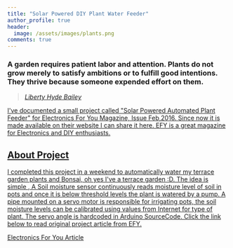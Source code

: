 ```yaml
---
title: "Solar Powered DIY Plant Water Feeder"
author_profile: true
header:
  image: /assets/images/plants.png
comments: true  
---
```


### A garden requires patient labor and attention. Plants do not grow merely to satisfy ambitions or to fulfill good intentions. They thrive because someone expended effort on them.
> <cite><a href="https://www.brainyquote.com/quotes/quotes/l/libertyhyd198927.html?src=t_plants">Liberty Hyde Bailey


I've documented a small project called "Solar Powered Automated Plant Feeder" for Electronics For You Magazine, Issue Feb,2016. Since now it is made available on their website I can share it here. EFY is a great magazine for Electronics and DIY enthusiasts.

## About Project
I completed this project in a weekend to automatically water my terrace garden plants and Bonsai, oh yes I've a terrace garden :D. The idea is simple , A Soil moisture sensor continuously reads moisture level of soil in pots and once it is below threshold levels the plant is watered by a pump. A pipe mounted on a servo motor is responsible for irrigating pots, the soil moisture levels can be calibrated using values from Internet for type of plant. The servo angle is hardcoded in Arduino SourceCode. Click the link below to read original project article from EFY.

[Electronics For You Article](http://electronicsforu.com/electronics-projects/hardware-diy/automatic-plant-watering-system)
